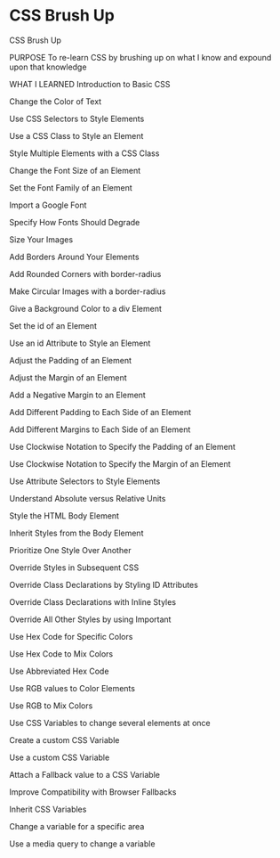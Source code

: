 # CSS Brush Up
CSS Brush Up

PURPOSE
  To re-learn CSS by brushing up on what I know and expound upon that knowledge
  
WHAT I LEARNED
Introduction to Basic CSS

Change the Color of Text

Use CSS Selectors to Style Elements

Use a CSS Class to Style an Element

Style Multiple Elements with a CSS Class

Change the Font Size of an Element

Set the Font Family of an Element

Import a Google Font

Specify How Fonts Should Degrade

Size Your Images

Add Borders Around Your Elements

Add Rounded Corners with border-radius

Make Circular Images with a border-radius

Give a Background Color to a div Element

Set the id of an Element

Use an id Attribute to Style an Element

Adjust the Padding of an Element

Adjust the Margin of an Element

Add a Negative Margin to an Element

Add Different Padding to Each Side of an Element

Add Different Margins to Each Side of an Element

Use Clockwise Notation to Specify the Padding of an Element

Use Clockwise Notation to Specify the Margin of an Element

Use Attribute Selectors to Style Elements

Understand Absolute versus Relative Units

Style the HTML Body Element

Inherit Styles from the Body Element

Prioritize One Style Over Another

Override Styles in Subsequent CSS

Override Class Declarations by Styling ID Attributes

Override Class Declarations with Inline Styles

Override All Other Styles by using Important

Use Hex Code for Specific Colors

Use Hex Code to Mix Colors

Use Abbreviated Hex Code

Use RGB values to Color Elements

Use RGB to Mix Colors

Use CSS Variables to change several elements at once

Create a custom CSS Variable

Use a custom CSS Variable

Attach a Fallback value to a CSS Variable

Improve Compatibility with Browser Fallbacks

Inherit CSS Variables

Change a variable for a specific area

Use a media query to change a variable
